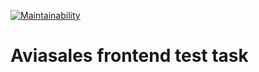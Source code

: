 [![Maintainability](https://api.codeclimate.com/v1/badges/7bad868bcaddbe0264d2/maintainability)](https://codeclimate.com/github/sergey20x25/aviasales-test-task/maintainability)

# Aviasales frontend test task
